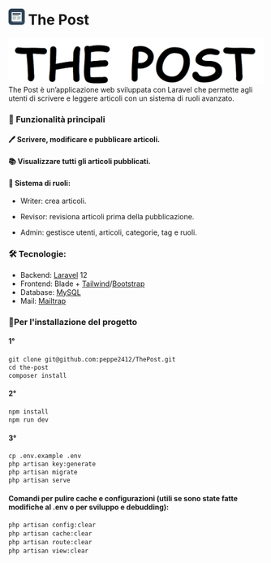 # ![Dasboard](screenshots/favicon.png) The Post
![Dashboard](screenshots/the-post.png)
The Post è un’applicazione web sviluppata con Laravel che permette agli utenti di scrivere e leggere articoli con un sistema di ruoli avanzato.
### 🎯 Funzionalità principali
#### 🖊️ Scrivere, modificare e pubblicare articoli.
#### 📚 Visualizzare tutti gli articoli pubblicati.
#### 🔑 Sistema di ruoli:
- Writer: crea articoli.

- Revisor: revisiona articoli prima della pubblicazione.

- Admin: gestisce utenti, articoli, categorie, tag e ruoli.
### 🛠️ Tecnologie:
- Backend: [Laravel](https://laravel.com/) 12
- Frontend: Blade + [Tailwind](https://tailwindcss.com/)/[Bootstrap](https://getbootstrap.com/)
- Database: [MySQL](https://www.mysql.com/it/)
- Mail: [Mailtrap](https://mailtrap.io/)
### 🚀Per l'installazione del progetto
#### 1°
```
git clone git@github.com:peppe2412/ThePost.git
cd the-post
composer install
```
#### 2°
```
npm install
npm run dev
```
#### 3°
```
cp .env.example .env
php artisan key:generate
php artisan migrate 
php artisan serve
```
#### Comandi per pulire cache e configurazioni (utili se sono state fatte modifiche al .env o per sviluppo e debudding):
```bash
php artisan config:clear
php artisan cache:clear
php artisan route:clear
php artisan view:clear
```
